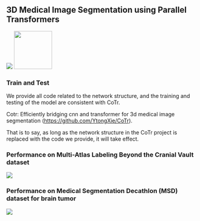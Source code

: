 ## 3D Medical Image Segmentation using Parallel Transformers  

![](https://github.com/duweidai/TransHRNet/blob/main/images/network.jpg)
<img src="https://github.com/duweidai/TransHRNet/blob/main/images/network.jpg" width="100px">

### Train and Test

We provide all code related to the network structure, and the training and testing of the model are consistent with CoTr.

Cotr: Efficiently bridging cnn and transformer for 3d medical image segmentation (https://github.com/YtongXie/CoTr).

That is to say, as long as the network structure in the CoTr project is replaced with the code we provide, it will take effect.

### Performance on Multi-Atlas Labeling Beyond the Cranial Vault  dataset

![](https://github.com/duweidai/TransHRNet/blob/main/images/performance_1.jpg)

### Performance on Medical Segmentation Decathlon (MSD) dataset for brain tumor  

![](https://github.com/duweidai/TransHRNet/blob/main/images/performance_2.jpg)



